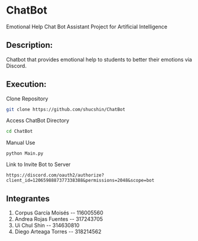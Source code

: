 # ChatBot
Emotional Help Chat Bot Assistant Project for Artificial Intelligence

## Description:
Chatbot that provides emotional help to students to better their emotions via Discord.

## Execution:
Clone Repository
``` sh
git clone https://github.com/shucshin/ChatBot
```

Access ChatBot Directory
``` sh
cd ChatBot
```

Manual Use
```
python Main.py
```

Link to Invite Bot to Server
```
https://discord.com/oauth2/authorize?client_id=1206598887377338388&permissions=2048&scope=bot
```

## Integrantes
1. Corpus García Moisés -- 116005560
2. Andrea Rojas Fuentes -- 317243705
3. Ui Chul Shin -- 314630810
4. Diego Arteaga Torres -- 318214562
